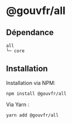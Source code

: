 # @gouvfr/all

## Dépendance
```shell
all
└─ core
```

## Installation
Installation via NPM:
```
npm install @gouvfr/all
```
Via Yarn :
```
yarn add @gouvfr/all
```
